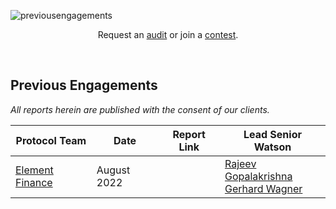 ![previousengagements](https://user-images.githubusercontent.com/48841281/189034142-60e6b31f-8218-448f-a9b0-c86a39c05b14.png)

<p align="center">
  Request an <a href="https://forms.gle/HgoVZzSVkKyfrprV9">audit</a> or join a
  <a href="https://app.sherlock.xyz/audits">contest</a>.
</p>

<br>

## Previous Engagements
*All reports herein are published with the consent of our clients.*

| Protocol Team                    | Date | Report Link                                                     | Lead Senior Watson |
|------------------------------|------|-------------------------------------------------------|-------------------|
| [Element Finance](https://www.element.fi/)|August 2022    |   |[Rajeev Gopalakrishna](https://twitter.com/0xRajeev) <br>[Gerhard Wagner](https://twitter.com/g3rh4rdw4gn3r) |